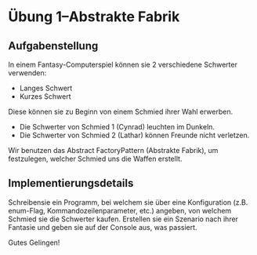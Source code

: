 ﻿# Übung 1–Abstrakte Fabrik

## Aufgabenstellung
In einem Fantasy-Computerspiel können sie 2 verschiedene Schwerter verwenden:
* Langes Schwert
* Kurzes Schwert
 
Diese können sie zu Beginn von einem Schmied ihrer Wahl erwerben.
* Die Schwerter von Schmied 1 (Cynrad) leuchten im Dunkeln.
* Die Schwerter von Schmied 2 (Lathar) können Freunde nicht verletzen.

Wir benutzen das Abstract FactoryPattern (Abstrakte Fabrik), um festzulegen, welcher Schmied uns die Waffen erstellt.

## Implementierungsdetails
Schreibensie ein Programm, bei welchem sie über eine Konfiguration (z.B. enum-Flag, Kommandozeilenparameter, etc.) angeben, von welchem Schmied sie die Schwerter kaufen. Erstellen sie ein Szenario nach ihrer Fantasie und geben sie auf der Console aus, was passiert.

Gutes Gelingen!